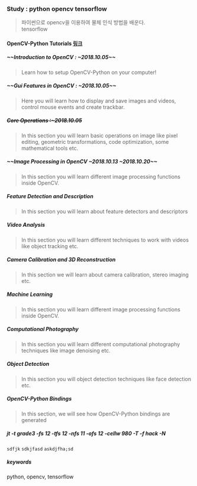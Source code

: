 ### Study : python opencv tensorflow

> 파이썬으로 opencv을 이용하여 물체 인식 방법을 배운다.  
> tensorflow

#### OpenCV-Python Tutorials [링크](https://docs.opencv.org/3.0-beta/doc/py_tutorials/py_tutorials.html)
##### ~~Introduction to OpenCV : ~2018.10.05~~ 
> Learn how to setup OpenCV-Python on your computer!

##### ~~Gui Features in OpenCV : ~2018.10.05~~ 
> Here you will learn how to display and save images and videos, control mouse events and create trackbar.

##### ~~Core Operations :~2018.10.05~~ 
> In this section you will learn basic operations on image like pixel editing, geometric transformations, code optimization, some mathematical tools etc.

##### ~~Image Processing in OpenCV ~2018.10.13 ~2018.10.20~~
> In this section you will learn different image processing functions inside OpenCV.

##### Feature Detection and Description
> In this section you will learn about feature detectors and descriptors

##### Video Analysis
> In this section you will learn different techniques to work with videos like object tracking etc.

##### Camera Calibration and 3D Reconstruction
> In this section we will learn about camera calibration, stereo imaging etc.

##### Machine Learning
> In this section you will learn different image processing functions inside OpenCV.

##### Computational Photography
> In this section you will learn different computational photography techniques like image denoising etc.

##### Object Detection
> In this section you will object detection techniques like face detection etc.

##### OpenCV-Python Bindings
> In this section, we will see how OpenCV-Python bindings are generated

##### jt -t grade3 -fs 12 -tfs 12 -nfs 11 -ofs 12 -cellw 980 -T -f hack -N


`sdfjk`
`sdkjfasd`
`askdjfha;sd`



##### keywords
python, opencv, tensorflow